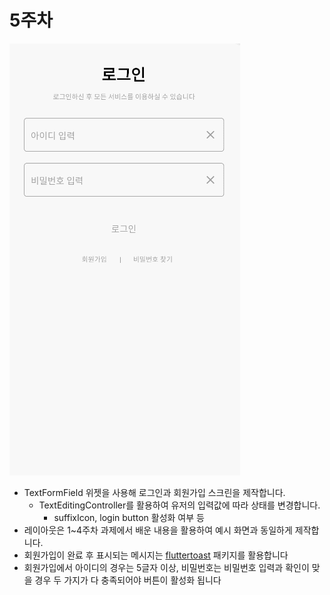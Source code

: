 # 5주차

![askdd.gif](5%E1%84%8C%E1%85%AE%E1%84%8E%E1%85%A1%20e04897b1919c47838210faa5d254e0ae/askdd.gif)

- TextFormField 위젯을 사용해 로그인과 회원가입 스크린을 제작합니다.
    - TextEditingController를 활용하여 유저의 입력값에 따라 상태를 변경합니다.
        - suffixIcon, login button 활성화 여부 등
- 레이아웃은 1~4주차 과제에서 배운 내용을 활용하여 예시 화면과 동일하게 제작합니다.
- 회원가입이 완료 후 표시되는 메시지는 [fluttertoast](https://pub.dev/packages/fluttertoast) 패키지를 활용합니다
- 회원가입에서 아이디의 경우는 5글자 이상, 비밀번호는 비밀번호 입력과 확인이 맞을 경우 두 가지가 다 충족되어야 버튼이 활성화 됩니다